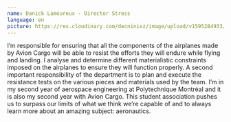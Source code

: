 ```yaml
---
name: Danick Lamoureux - Director Stress
language: en
picture: https://res.cloudinary.com/decninixz/image/upload/v1595284933/104660325_569365473770000_5007030311235900372_n_hxjqco.jpg
---
```

I’m responsible for ensuring that all the components of the airplanes made by Avion Cargo will be able to resist the efforts they will endure while flying and landing. I analyse and determine different materialistic constraints imposed on the airplanes to ensure they will function properly. A second important responsibility of the department is to plan and execute the resistance tests on the various pieces and materials used by the team. I’m in my second year of aerospace engineering at Polytechnique Montréal and it is also my second year with Avion Cargo. This student association pushes us to surpass our limits of what we think we’re capable of and to always learn more about an amazing subject: aeronautics.